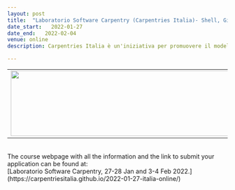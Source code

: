 ```yaml
---
layout: post
title:  "Laboratorio Software Carpentry (Carpentries Italia)- Shell, Git, Python <font color='green'>[open]</font>"
date_start:   2022-01-27
date_end:   2022-02-04
venue: online
description: Carpentries Italia è un'iniziativa per promuovere il modello formativo di The Carpentries fra un pubblico di lingua italiana. The Carpentries è una comunità internazionale dedicata all'insegnamento di competenze relative alla scrittura di codice e alla gestione e analisi di dati, secondo principi di apertura e inclusione, usando metodi didattici di efficacia provata. I laboratori Software Carpentry insegnano a scrivere, gestire e automatizzare codice per fare ricerca scientifica più robusta e riproducibile. In questo laboratorio Software Carpentry i partecipanti impareranno: i fondamenti (codice e dati) in Python per risolvere problemi di ricerca, la gestione del codice con il controllo di versione (git), lavorare con la linea di comando (shell)

---
```


<table border="0">
<tr>
	<td><a href="https://carpentriesitalia.github.io/2021-09-09-italia-online/"><img src="../../../img/Logo_SWC_Elixir.png" height="150" width="600"></a>
	</td>
</tr>
</table>

<br>
The course webpage with all the information and the link to submit your application can be found at:<br>
[Laboratorio Software Carpentry,  27-28 Jan and 3-4 Feb 2022.](https://carpentriesitalia.github.io/2022-01-27-italia-online/)

